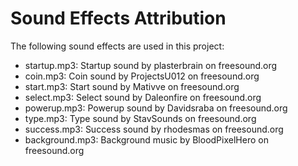 # Sound Effects Attribution

The following sound effects are used in this project:

- startup.mp3: Startup sound by plasterbrain on freesound.org
- coin.mp3: Coin sound by ProjectsU012 on freesound.org
- start.mp3: Start sound by Mativve on freesound.org
- select.mp3: Select sound by Daleonfire on freesound.org
- powerup.mp3: Powerup sound by Davidsraba on freesound.org
- type.mp3: Type sound by StavSounds on freesound.org
- success.mp3: Success sound by rhodesmas on freesound.org
- background.mp3: Background music by BloodPixelHero on freesound.org
